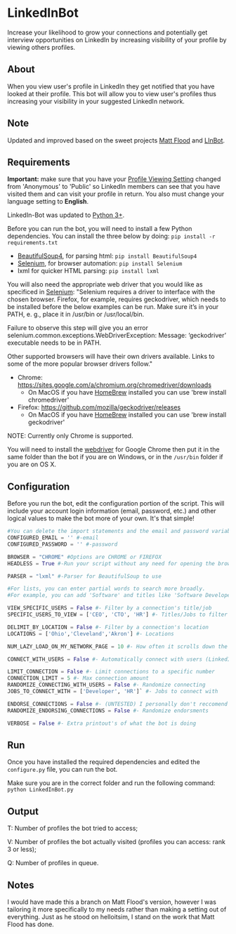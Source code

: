 # LinkedInBot
Increase your likelihood to grow your connections and potentially get interview opportunities on LinkedIn by increasing visibility of your profile by viewing others profiles.
## About
When you view user's profile in LinkedIn they get notified that you have looked at their profile. This bot will allow you to view user's profiles thus increasing your visibility in your suggested LinkedIn network.

## Note

Updated and improved based on the sweet projects [Matt Flood](https://github.com/MattFlood7/LinkedInBot) and [LInBot](https://github.com/helloitsim/LInBot).

## Requirements

**Important:** make sure that you have your [Profile Viewing Setting](https://www.linkedin.com/settings/?trk=nav_account_sub_nav_settings) changed from 'Anonymous' to  'Public' so LinkedIn members can see that you have visited them and can visit your profile in return.
You also must change your language setting to **English**.

LinkedIn-Bot was updated to [Python 3+](https://www.python.org/downloads).

Before you can run the bot, you will need to install a few Python dependencies.
You can install the three below by doing: `pip install -r requirements.txt`

* [BeautifulSoup4](https://pypi.python.org/pypi/beautifulsoup4), for parsing html: `pip install BeautifulSoup4`
* [Selenium](http://www.seleniumhq.org/), for browser automation: `pip install Selenium`
* lxml for quicker HTML parsing: `pip install lxml`

You will also need the appropriate web driver that you would like as specificed in [Selenium](https://selenium-python.readthedocs.io/installation.html):
"Selenium requires a driver to interface with the chosen browser. Firefox, for example, requires geckodriver, which needs to be installed before the below examples can be run. Make sure it’s in your PATH, e. g., place it in /usr/bin or /usr/local/bin.

Failure to observe this step will give you an error selenium.common.exceptions.WebDriverException: Message: ‘geckodriver’ executable needs to be in PATH.

Other supported browsers will have their own drivers available. Links to some of the more popular browser drivers follow."
* Chrome:	https://sites.google.com/a/chromium.org/chromedriver/downloads
	* On MacOS if you have [HomeBrew](https://brew.sh) installed you can use 'brew install chromedriver'
* Firefox:	https://github.com/mozilla/geckodriver/releases
	* On MacOS if you have [HomeBrew](https://brew.sh) installed you can use 'brew install geckodriver'

NOTE: Currently only Chrome is supported.


You will need to install the [webdriver](https://sites.google.com/a/chromium.org/chromedriver/downloads) for Google Chrome then put it in the same folder than the bot if you are on Windows, or in the `/usr/bin` folder if you are on OS X.

## Configuration
Before you run the bot, edit the configuration portion of the script. This will include your account login information (email, password, etc.) and other logical values to make the bot more of your own. It's that simple!
```python
#You can delete the import statements and the email and password variables, I did not want to push my passwords
CONFIGURED_EMAIL = '' #-email
CONFIGURED_PASSWORD = '' #-password

BROWSER = "CHROME" #Options are CHROME or FIREFOX
HEADLESS = True #-Run your script without any need for opening the browser! Only works for Firefox...

PARSER = "lxml" #-Parser for BeautifulSoup to use

#For lists, you can enter partial words to search more broadly.
#For example, you can add 'Software' and titles like 'Software Developer' and 'Software Engineer' should work.

VIEW_SPECIFIC_USERS = False #- Filter by a connection's title/job
SPECIFIC_USERS_TO_VIEW = ['CEO', 'CTO', 'HR'] #- Titles/Jobs to filter by

DELIMIT_BY_LOCATION = False #- Filter by a connection's location
LOCATIONS = ['Ohio','Cleveland','Akron'] #- Locations

NUM_LAZY_LOAD_ON_MY_NETWORK_PAGE = 10 #- How often it scrolls down the page, raise this number if you have view specific user on.

CONNECT_WITH_USERS = False #- Automatically connect with users (LinkedIn's limit is 15,000)

LIMIT_CONNECTION = False #- Limit connections to a specific number
CONNECTION_LIMIT = 5 #- Max connection amount
RANDOMIZE_CONNECTING_WITH_USERS = False #- Randomize connecting
JOBS_TO_CONNECT_WITH = ['Developer', 'HR']` #- Jobs to connect with

ENDORSE_CONNECTIONS = False #- (UNTESTED) I personally don't reccomend doing this, I will get it working and test it. However, it weakens any signifigance the whole endorsement section has if you are not personally vouching for a person's skills
RANDOMIZE_ENDORSING_CONNECTIONS = False #- Randomize endorsments

VERBOSE = False #- Extra printout's of what the bot is doing
```


## Run
Once you have installed the required dependencies and edited the `configure.py` file, you can run the bot.

Make sure you are in the correct folder and run the following command: `python LinkedInBot.py`

## Output

T: Number of profiles the bot tried to access;

V: Number of profiles the bot actually visited (profiles you can access: rank 3 or less);

Q: Number of profiles in queue.

## Notes
I would have made this a branch on Matt Flood's version, however I was tailoring it more specifically to my needs rather than making a setting out of everything. Just as he stood on helloitsim, I stand on the work that Matt Flood has done.